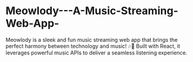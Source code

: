 # Meowlody---A-Music-Streaming-Web-App-
Meowlody is a sleek and fun music streaming web app that brings the perfect harmony between technology and music! 🎶🐾 Built with React, it leverages powerful music APIs to deliver a seamless listening experience.
